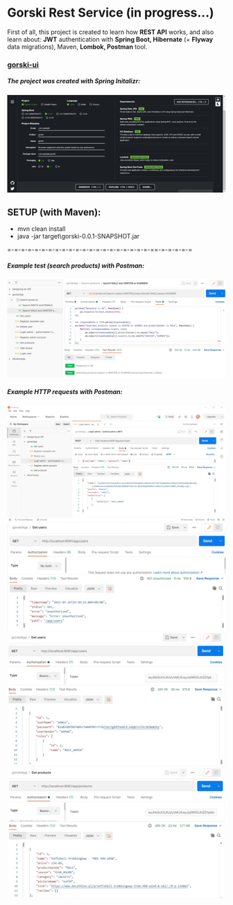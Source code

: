 # Gorski Rest Service (in progress...)

First of all, this project is created to learn how **REST API** works, and also learn about: **JWT** authentication with **Spring Boot, Hibernate** (+ **Flyway** data migrations), Maven, **Lombok, Postman** tool.

### [gorski-ui](https://github.com/domib22/gorski-ui)

##### The project was created with Spring Initalizr:
![spring_initializer](./images/spring_ini.jpg)

## SETUP (with Maven):
* mvn clean install
* java -jar target\gorski-0.0.1-SNAPSHOT.jar

=-=-=-=-=-=-=-=-=-=-=-=-=-=-=-=-=-=-=-=-=-==-=-=-=-=-=

##### Example test (search products) with Postman:
![spring_initializer](./images/searchTest.png)

##### Example HTTP requests with Postman:
![spring_initializer](./images/login_admin.png)
![spring_initializer](./images/unauthorized_get_users.png)
![spring_initializer](./images/get_users.png)
![spring_initializer](./images/get_products.png)
